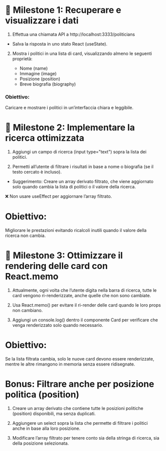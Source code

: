 # 📌 Milestone 1: Recuperare e visualizzare i dati

1. Effettua una chiamata API a http://localhost:3333/politicians

- Salva la risposta in uno stato React (useState).

2. Mostra i politici in una lista di card, visualizzando almeno le seguenti proprietà:

   - Nome (name)
   - Immagine (image)
   - Posizione (position)
   - Breve biografia (biography)

### Obiettivo:

Caricare e mostrare i politici in un’interfaccia chiara e leggibile.

# 📌 Milestone 2: Implementare la ricerca ottimizzata

1. Aggiungi un campo di ricerca (input type="text") sopra la lista dei politici.

2. Permetti all’utente di filtrare i risultati in base a nome o biografia (se il testo cercato è incluso).

- Suggerimento: Creare un array derivato filtrato, che viene aggiornato solo quando cambia la lista di politici o il valore della ricerca.

❌ Non usare useEffect per aggiornare l’array filtrato.

# Obiettivo:

Migliorare le prestazioni evitando ricalcoli inutili quando il valore della ricerca non cambia.

# 📌 Milestone 3: Ottimizzare il rendering delle card con React.memo

1. Attualmente, ogni volta che l’utente digita nella barra di ricerca, tutte le card vengono ri-renderizzate, anche quelle che non sono cambiate.

2. Usa React.memo() per evitare il ri-render delle card quando le loro props non cambiano.

3. Aggiungi un console.log() dentro il componente Card per verificare che venga renderizzato solo quando necessario.

# Obiettivo:

Se la lista filtrata cambia, solo le nuove card devono essere renderizzate, mentre le altre rimangono in memoria senza essere ridisegnate.

# Bonus: Filtrare anche per posizione politica (position)

1. Creare un array derivato che contiene tutte le posizioni politiche (position) disponibili, ma senza duplicati.

2. Aggiungere un select sopra la lista che permette di filtrare i politici anche in base alla loro posizione.

3. Modificare l’array filtrato per tenere conto sia della stringa di ricerca, sia della posizione selezionata.
